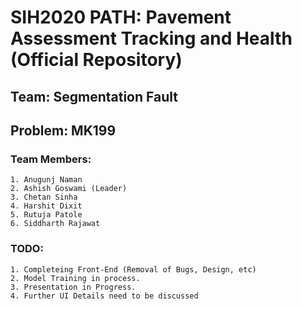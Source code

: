 # SIH2020 PATH: Pavement Assessment Tracking and Health (Official Repository)
## Team: Segmentation Fault
## Problem: MK199

### Team Members: 
    1. Anugunj Naman
    2. Ashish Goswami (Leader)
    3. Chetan Sinha 
    4. Harshit Dixit
    5. Rutuja Patole
    6. Siddharth Rajawat

### TODO:
    1. Completeing Front-End (Removal of Bugs, Design, etc)
    2. Model Training in process.
    3. Presentation in Progress.
    4. Further UI Details need to be discussed

